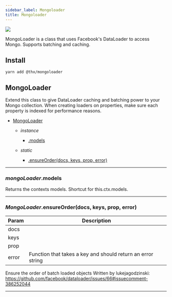 ```yaml
---
sidebar_label: Mongoloader
title: Mongoloader
---
```


[![](/mongoloader/controls.svg)](/coverage/mongoloader/lcov-report/index.html)

MongoLoader is a class that uses Facebook's DataLoader to access Mongo. Supports batching and caching.

## Install
```
yarn add @thx/mongoloader
```
<a name="MongoLoader"></a>

## MongoLoader
Extend this class to give DataLoader caching and batching power to your Mongo collection.
When creating loaders on properties, make sure each property is indexed for performance reasons.


* [MongoLoader](#MongoLoader)

    * _instance_
        * [.models](#MongoLoader+models)

    * _static_
        * [.ensureOrder(docs, keys, prop, error)](#MongoLoader.ensureOrder)



* * *

<a name="MongoLoader+models"></a>

### *mongoLoader*.models
Returns the contexts models. Shortcut for this.ctx.models.


* * *

<a name="MongoLoader.ensureOrder"></a>

### *MongoLoader*.ensureOrder(docs, keys, prop, error)

| Param | Description |
| --- | --- |
| docs |  |
| keys |  |
| prop |  |
| error | Function that takes a key and should return an error string |

Ensure the order of batch loaded objects
Written by lukejagodzinski: https://github.com/facebook/dataloader/issues/66#issuecomment-386252044


* * *

